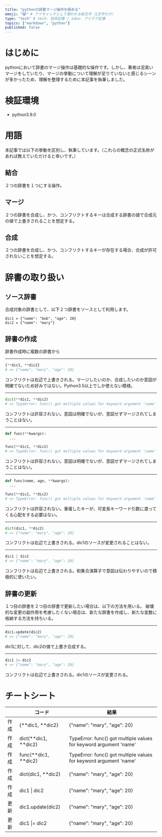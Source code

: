 ```yaml
---
title: "pythonの辞書マージ操作を極める"
emoji: "😸" # アイキャッチとして使われる絵文字（1文字だけ）
type: "tech" # tech: 技術記事 / idea: アイデア記事
topics: ["markdown", "python"]
published: false
---
```


# はじめに
pythonにおいて辞書のマージ操作は基礎的な操作です。しかし、著者は泥臭いマージをしていたり、マージの挙動について理解が足りていないと感じるシーンが多かったため、理解を整理するために本記事を執筆しました。

# 検証環境
- python3.9.0

# 用語
本記事では以下の挙動を区別し、執筆しています。（これらの概念の正式名称があれば教えていただけると幸いです。）

## 結合
２つの辞書を１つにする操作。

## マージ
２つの辞書を合成し、かつ、コンフリクトするキーは合成する辞書の値で合成元の値で上書きされることを想定する。

## 合成
２つの辞書を合成し、かつ、コンフリクトするキーが存在する場合、合成が許可されないことを想定する。

# 辞書の取り扱い

## ソース辞書
合成対象の辞書として、以下２つ辞書をソースとして利用します。
```
dic1 = {"name": "bob", "age": 20}
dic2 = {"name": "mary"}
```

## 辞書の作成
辞書作成時に複数の辞書から

-----
``` python
{**dic1, **dic2}
# => {"name": "mary", "age": 20}
```
コンフリクトは右辺で上書きされる。マージしたいのか、合成したいのか意図が明確でないため好みではない。Python3.5以上でしか使えない模様。

-----
``` python
dict(**dic1, **dic2)
# => TypeError: func() got multiple values for keyword argument 'name'
```
コンフリクトは許容されない。意図は明確でないが、意図せずマージされてしまうことはない。

-----
``` python
def func(**kwargs):
  ...

func(**dic1, **dic2)
# => TypeError: func() got multiple values for keyword argument 'name'
```
コンフリクトは許容されない。意図は明確でないが、意図せずマージされてしまうことはない。


-----
``` python
def func(name, age, **kwargs):
  ...

func(**dic1, **dic2)
# => TypeError: func() got multiple values for keyword argument 'name'
```
コンフリクトは許容されない。重複したキーが、可変長キーワード引数に渡ってくる心配をする必要はない。

-----
``` python
dict(dic1, **dic2)
# => {"name": "mary", "age": 20}
```
コンフリクトは右辺で上書きされる。dic1のソースが変更されることはない。

-----
``` python
dic1 | dic2
# => {"name": "mary", "age": 20}
```
コンフリクトは右辺で上書きされる。和集合演算子で意図は伝わりやすいので積極的に使いたい。

## 辞書の更新
１つ目の辞書を２つ目の辞書で更新したい場合は、以下の方法を用いる。
破壊的な変更の副作用を考慮したくない場合は、新たな辞書を作成し、新たな変数に格納する方法を持ちいる。

-----
``` python
dic1.update(dic2)
# => {"name": "mary", "age": 20}
```
dic1に対して、dic2の値で上書き合成する。

-----
``` python
dic1 |= dic2
# => {"name": "mary", "age": 20}
```
コンフリクトは右辺で上書きされる。dic1のソースが変更される。

# チートシート

|      |   コード   |  結果  |
| ---- | ---- | ---- |
| 作成 | {\**dic1, \**dic2} | {"name": "mary", "age": 20} |
| 作成 | dict(\**dic1, \**dic2) | TypeError: func() got multiple values for keyword argument 'name' |
| 作成 | func(\**dic1, \**dic2) | TypeError: func() got multiple values for keyword argument 'name' |
| 作成 | dict(dic1, \**dic2) | {"name": "mary", "age": 20} |
| 作成 | dic1 \| dic2 | {"name": "mary", "age": 20} |
| 更新 | dic1.update(dic2) | {"name": "mary", "age": 20} |
| 更新 | dic1 \|= dic2 | {"name": "mary", "age": 20} |

